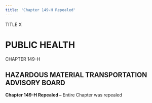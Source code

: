 ```yaml
---
title: 'Chapter 149-H Repealed'
---
```


TITLE X
                                             
PUBLIC HEALTH
=============

CHAPTER 149-H
                                             
HAZARDOUS MATERIAL TRANSPORTATION ADVISORY BOARD
------------------------------------------------

**Chapter 149-H Repealed –** Entire Chapter was repealed
